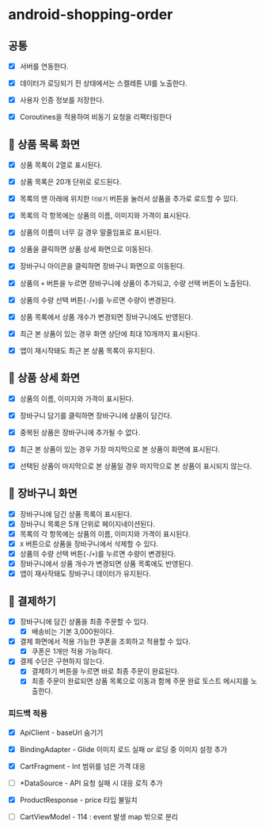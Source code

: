 # android-shopping-order

## 공통
- [x] 서버를 연동한다.
- [x] 데이터가 로딩되기 전 상태에서는 스켈레톤 UI를 노출한다.
- [x] 사용자 인증 정보를 저장한다.
- [x] Coroutines을 적용하여 비동기 요청을 리팩터링한다


## 🎯 상품 목록 화면
- [x] 상품 목록이 2열로 표시된다.
- [x] 상품 목록은 20개 단위로 로드된다.
- [x] 목록의 맨 아래에 위치한 `더보기` 버튼을 눌러서 상품을 추가로 로드할 수 있다.
- [x] 목록의 각 항목에는 상품의 이름, 이미지와 가격이 표시된다.
- [x] 상품의 이름이 너무 길 경우 말줄임표로 표시된다.
- [x] 상품을 클릭하면 상품 상세 화면으로 이동된다.
- [x] 장바구니 아이콘을 클릭하면 장바구니 화면으로 이동된다.
- [x] 상품의 `+` 버튼을 누르면 장바구니에 상품이 추가되고, 수량 선택 버튼이 노출된다.
- [x] 상품의 수량 선택 버튼(`-`/`+`)를 누르면 수량이 변경된다.
- [x] 상품 목록에서 상품 개수가 변경되면 장바구니에도 반영된다.
- [x] 최근 본 상품이 있는 경우 화면 상단에 최대 10개까지 표시된다.
- [x] 앱이 재시작돼도 최근 본 상품 목록이 유지된다.


## 🎯 상품 상세 화면
- [x] 상품의 이름, 이미지와 가격이 표시된다.
- [x] 장바구니 담기를 클릭하면 장바구니에 상품이 담긴다.
- [x] 중복된 상품은 장바구니에 추가될 수 없다.
- [x] 최근 본 상품이 있는 경우 가장 마지막으로 본 상품이 화면에 표시된다.
- [x] 선택된 상품이 마지막으로 본 상품일 경우 마지막으로 본 상품이 표시되지 않는다.


## 🎯 장바구니 화면
- [x] 장바구니에 담긴 상품 목록이 표시된다.
- [x] 장바구니 목록은 5개 단위로 페이지네이션된다.
- [x] 목록의 각 항목에는 상품의 이름, 이미지와 가격이 표시된다.
- [x] `X` 버튼으로 상품을 장바구니에서 삭제할 수 있다.
- [x] 상품의 수량 선택 버튼(`-`/`+`)를 누르면 수량이 변경된다.
- [x] 장바구니에서 상품 개수가 변경되면 상품 목록에도 반영된다.
- [x] 앱이 재사작돼도 장바구니 데이터가 유지된다.

## 🎯 결제하기
- [x] 장바구니에 담긴 상품을 최종 주문할 수 있다.
  - [x] 배송비는 기본 3,000원이다.
- [x] 결제 화면에서 적용 가능한 쿠폰을 조회하고 적용할 수 있다.
  - [x] 쿠폰은 1개만 적용 가능하다.
- [x] 결제 수단은 구현하지 않는다.
  - [x] 결제하기 버튼을 누르면 바로 최종 주문이 완료된다.
  - [x] 최종 주문이 완료되면 상품 목록으로 이동과 함께 주문 완료 토스트 메시지를 노출한다.

### 피드백 적용
- [x] ApiClient - baseUrl 숨기기
- [x] BindingAdapter - Glide 이미지 로드 실패 or 로딩 중 이미지 설정 추가
- [x] CartFragment - Int 범위를 넘은 가격 대응
- [ ] *DataSource - API 요청 실패 시 대응 로직 추가
- [x] ProductResponse - price 타입 불일치
- [ ] CartViewModel - 114 : event 발생 map 밖으로 분리

